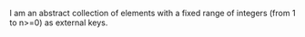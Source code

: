 I am an abstract collection of elements with a fixed range of integers (from 1 to n>=0) as external keys.